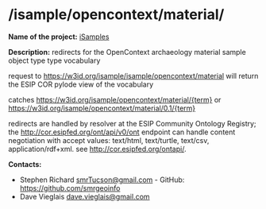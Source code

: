 
# /isample/opencontext/material/

**Name of the project:** [iSamples](https://isamplesorg.github.io/home/)

**Description:** redirects for the OpenContext archaeology material sample object type type vocabulary

request to https://w3id.org/isample/isample/opencontext/material will return the ESIP COR pylode view of the vocabulary

catches https://w3id.org/isample/opencontext/material/{term}
or  https://w3id.org/isample/opencontext/material/0.1/{term}

redirects are handled by resolver at the ESIP Community Ontology Registry; the http://cor.esipfed.org/ont/api/v0/ont endpoint can handle content negotiation with accept values: text/html, text/turtle, text/csv, application/rdf+xml. see http://cor.esipfed.org/ontapi/.


**Contacts:**
* Stephen Richard <smrTucson@gmail.com> - GitHub: https://github.com/smrgeoinfo
* Dave Vieglais <dave.vieglais@gmail.com>  